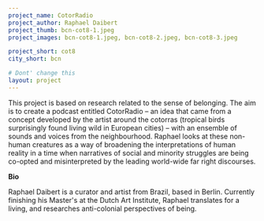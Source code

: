 ```yaml
---
project_name: CotorRadio
project_author: Raphael Daibert
project_thumb: bcn-cot8-1.jpeg
project_images: bcn-cot8-1.jpeg, bcn-cot8-2.jpeg, bcn-cot8-3.jpeg

project_short: cot8
city_short: bcn

# Dont' change this
layout: project
---
```


This project is based on research related to the sense of belonging. The aim is to create a podcast entitled CotorRadio – an idea that came from a concept developed by the artist around the cotorras (tropical birds surprisingly found living wild in European cities) – with an ensemble of sounds and voices from the neighbourhood. Raphael looks at these non-human creatures as a way of broadening the interpretations of human reality in a time when narratives of social and minority struggles are being co-opted and misinterpreted by the leading world-wide far right discourses. 

**Bio** 

Raphael Daibert is a curator and artist from Brazil, based in Berlin. Currently finishing his Master's at the Dutch Art Institute, Raphael translates for a living, and researches anti-colonial perspectives of being.
